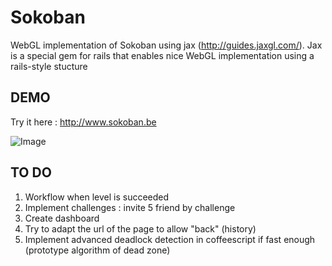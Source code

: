 Sokoban
=======

WebGL implementation of Sokoban using jax (http://guides.jaxgl.com/).
Jax is a special gem for rails that enables nice WebGL implementation using a rails-style stucture

DEMO
----

Try it here : http://www.sokoban.be

![Image](https://github.com/MichaelHoste/sokoban/raw/master/sokoban.png)

TO DO
-----

 1. Workflow when level is succeeded
 2. Implement challenges : invite 5 friend by challenge
 3. Create dashboard
 4. Try to adapt the url of the page to allow "back" (history)
 5. Implement advanced deadlock detection in coffeescript if fast enough (prototype algorithm of dead zone)
